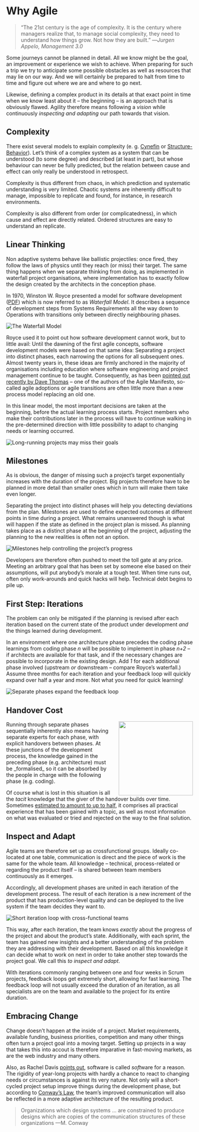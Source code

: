 # Why Agile
<!-- Story -->
<!--
Walking to the nearest grocery store from home can be planned in great detail. You’ve done it before and chances are you can just repeat last week’s walk to get there again.

On the other hand, riding your bicycle across town to a friend who has just moved there is slightly more complex. It will require you to make a plan. That’s possible, because you 
-->

> “The 21st century is the age of complexity. It is the century where
> managers realize that, to manage social complexity, they need to
> understand how things grow. Not how they are built.”
> —<em>Jurgen Appelo, Management 3.0</em>

Some journeys cannot be planned in detail. All we know might be the goal, an improvement or experience we wish to achieve. When preparing for such a trip we try to anticipate some possible obstacles as well as resources that may lie on our way. And we will certainly be prepared to halt from time to time and figure out where we are and where to go next.

Likewise, defining a complex product in its details at that exact point in time when we know least about it – the beginning – is an approach that is obviously flawed. Agility therefore means following a _vision_ while continuously _inspecting and adapting_ our path towards that vision.

## Complexity
There exist several models to explain complexity (e. g. [Cynefin] or [Structure-Behavior]). Let’s think of a complex system as a system that can be understood (to some degree) and described (at least in part), but whose behaviour can never be fully predicted, but the relation between cause and effect can only really be understood in retrospect.

Complexity is thus different from chaos, in which prediction and systematic understanding is very limited. Chaotic systems are inherently difficult to manage, impossible to replicate and found, for instance, in research environments.

Complexity is also different from order (or complicatedness), in which cause and effect are directly related. Ordered structures are easy to understand an replicate.

## Linear Thinking
Non adaptive systems behave like ballistic projectiles: once fired, they follow the laws of physics until they reach (or miss) their target. The same thing happens when we separate thinking from doing, as implemented in waterfall project organisations, where implementation has to exactly follow the design created by the architects in the conception phase.

In 1970, Winston W. Royce presented a model for software development ([PDF][WRR-Waterfall]) which is now referred to as _Waterfall Model_. It describes a sequence of development steps from Systems Requirements all the way down to Operations with transitions only between directly neighbouring phases. 

![The Waterfall Model](images/royce-waterfall.png "Winston W. Royce’s non model")

Royce used it to point out how software development cannot work, but to little avail: Until the dawning of the first agile concepts, software development models were based on that same idea: Separating a project into distinct phases, each narrowing the options for all subsequent ones. Almost twenty years in, these ideas are firmly anchored in the majority of organisations including education where software engineering and project management continue to be taught. Consequently, as has been [pointed out recently by Dave Thomas][Time-to-kill-agile] – one of the authors of the Agile Manifesto, so-called agile adoptions or agile transitions are often little more than a new process model replacing an old one.

In this linear model, the most important decisions are taken at the beginning, before the actual learning process starts. Project members who make their contributions later in the process will have to continue walking in the pre-determined direction with little possibility to adapt to changing needs or learning occurred.

![Long-running projects may miss their goals](images/long-project.png "Fire, then wait")

## Milestones
As is obvious, the danger of missing such a project’s target exponentially increases with the duration of the project. Big projects therefore have to be planned in more detail than smaller ones which in turn will make them take even longer.

Separating the project into distinct phases will help you detecting deviations from the plan. Milestones are used to define expected outcomes at different points in time during a project. What remains unanswered though is what will happen if the state as defined in the project plan is missed. As planning takes place as a distinct phase at the beginning of the project, adjusting the planning to the new realities is often not an option.

![Milestones help controlling the project’s progress](images/milestones.png "Toll gates to track progress")

Developers are therefore often pushed to meet the toll gate at any price. Meeting an arbitrary goal that has been set by someone else based on their assumptions, will put anybody’s morale at a tough test. When time runs out, often only work-arounds and quick hacks will help. Technical debt begins to pile up.

## First Step: Iterations
The problem can only be mitigated if the planning is revised after each iteration based on the current state of the product under development _and_ the things learned during development.

In an environment where one architecture phase precedes the coding phase learnings from coding phase _n_ will be possible to implement in phase _n+2_ – if architects are available for that task, and if the necessary changes are possible to incorporate in the existing design. Add _1_ for each additional phase involved (upstream _or_ downstream – compare Royce’s waterfall.) Assume three months for each iteration and your feedback loop will quickly expand over half a year and more. Not what you need for quick learning!

![Separate phases expand the feedback loop](images/long-feedback-loop.png "Phases, stacked")

## Handover Cost
<image src="images/externalising-knowledge.png" style="float: right; width: 200px; margin-left: 20px;" />
Running through separate phases sequentially inherently also means having separate experts for each phase, with explicit handovers between phases. At these junctions of the development process, the knowledge gained in the preceding phase (e.g. architecture) must be _formalised_ so it can be absorbed by the people in charge with the following phase (e.g. coding).

Of course what is lost in this situation is all the _tacit_ knowledge that the giver of the handover builds over time. Sometimes [estimated to amount to up to half][Handoff], it comprises all practical experience that has been gained with a topic, as well as most information on what was evaluated or tried and rejected on the way to the final solution.

## Inspect and Adapt
<!-- Crossfunctional Collaboration -->
Agile teams are therefore set up as crossfunctional groups. Ideally co-located at one table, communication is direct and the piece of work is the same for the whole team. All knowledge – technical, process-related or regarding the product itself – is shared between team members continuously as it emerges.

Accordingly, all development phases are united in each iteration of the development process. The result of each iteration is a new increment of the product that has production-level quality and can be deployed to the live system if the team decides they want to.

![Short iteration loop with cross-functional teams](images/agile-iterations.png "All phases in each iteration")

This way, after each iteration, the team knows _exactly_ about the progress of the project and about the product’s state. Additionally, with each sprint, the team has gained new insights and a better understanding of the problem they are addressing with their development. Based on all this knowledge it can decide what to work on next in order to take another step towards the project goal. We call this _to inspect and adapt_.

With iterations commonly ranging between one and four weeks in Scrum projects, feedback loops get extremely short, allowing for fast learning. The feedback loop will not usually exceed the duration of an iteration, as all specialists are on the team and available to the project for its entire duration.

## Embracing Change
Change doesn’t happen at the inside of a project. Market requirements, available funding, business priorities, competition and many other things often turn a project goal into a moving target. Setting up projects in a way that takes this into accout is therefore imparative in fast-moving markets, as are the web industry and many others.

Also, as Rachel Davis [points out][TAoEC], software is called <em>soft</em>ware for a reason. The rigidity of year-long projects with hardly a chance to react to changing needs or circumstances is against its very nature. Not only will a short-cycled project setup improve things during the development phase, but according to [Conway’s Law][CL], the team’s improved communication will also be reflected in a more adaptive architecture of the resulting product.

> Organizations which design systems … are constrained to produce
> designs which are copies of the communication structures of these organizations
> —M. Conway

<!-- 
## So Why Agile?
-->

[Cynefin]: http://cognitive-edge.com/blog/type/cynefin/ "Cognitive Edge blog"
[Structure-Behavior]: http://www.noop.nl/2010/09/simplicity-a-new-model.html "The Structure-Behavior Model"
[WRR-Waterfall]: http://www.cs.umd.edu/class/spring2003/cmsc838p/Process/waterfall.pdf "Dr. Winston R. Royce, Managing the Development of Large Software Systems"
[Time-to-kill-agile]: http://pragdave.me/blog/2014/03/04/time-to-kill-agile/ "Time to kill agile"
[Handoff]: http://agile.dzone.com/articles/waste-4-handoffs "Waste #4: Handoffs"
[TAoEC]: http://www.slideshare.net/RachelDavies/gotober-keynote-the-art-of-embracing-change "Keynote Slides"
[CL]: http://www.melconway.com/research/committees.html "How Do Committees Invent? by Melvin E. Conway"

<!--
   * Projektmanagement
   * 
      * Planung
      * Messung
      * Aufgabenteilung
      * Zeit–Kosten–Qualität
   * Vergleich mit "sequenzieller" Projektstruktur
   * 
      * Wasserfall
      * V-Modell
   *  Wissensarbeit und Motivation
   * 
      * Drucker, Ackoff, Deming
      * Pink
   * Innovation
   * Grundlagen
      * Komplexe Systeme
      * Pull Scheduling

      * Scientific Management und Industrialisierung
      * 
         * Denken–Ausführen


Agil kann höhere Produktivität bringen, aber das soll das (alleinige) Ziel nicht sein
Agil vs. iterativ vs. Wasserfall (file:///private/var/folders/9x/xkfp8qy115v7f43pbf0mv1tc0000gp/T/calibre_1.0.0_tmp_s8a_t1/Gu5LFJ_ebook_iter/OEBPS/httpatomoreillycomsourceoreillyimages26617.png) vs. (file:///private/var/folders/9x/xkfp8qy115v7f43pbf0mv1tc0000gp/T/calibre_1.0.0_tmp_s8a_t1/Gu5LFJ_ebook_iter/OEBPS/httpatomoreillycomsourceoreillyimages26619.png)

-->